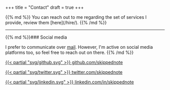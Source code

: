 +++
title = "Contact"
draft = true
+++

<div class="page__summary">
{{% md %}}
You can reach out to me regarding the set of services I provide, review them [here](/hire/).
<!-- The form below has a AMA (Ask Me Anything) category under which you can ask me questions regarding things other than work. I try to get back to you in a period of 2-3 days. -->
{{% /md %}}
</div>

<hr>

<div class="page__content">
{{% md %}}### Social media

I prefer to communicate over [mail](mailto:skippednote@gmail.com). However, I'm active on social media platforms too, so feel free to reach out on there.
{{% /md %}}

<div class="social">
  <p class="social__item">
    <a href="https://www.github.com/skippednote">
      {{< partial "svg/github.svg" >}} github.com/skippednote</a>
  </p>
  <p class="social__item">
    <a href="https://www.twitter.com/skippednote">
      {{< partial "svg/twitter.svg" >}} twitter.com/skippednote</a>
  </p>
  <p class="social__item">
    <a href="https://linkedin.com/in/skippednote">
      {{< partial "svg/linkedin.svg" >}} linkedin.com/in/skippednote</a>
  </p>
</div>

<!-- {{% md %}}### Contact form

You can use this form for work related services or completely different questions. I don't respond to enquiries seeking solution for problem unless you are planning to [hire me](/hire/).
{{% /md %}} -->
<!-- 
<form name="contact" netlify-honeypot="bot-field" method="POST" class="form" netlify>
  <p class="hidden">
    <label>Don’t fill this out if you're human: <input name="bot-field" /></label>
  </p>
  <p>
    <label>Your Name</label>
    <input type="text" name="name" required>
  </p>
  <p>
    <label>Your Email</label>
    <input type="email" name="email" required>
  </p>

  <p>
    <label>Enquiry</label>
    <select required name="type">
        <option>Consultation</option>
        <option>Workshop</option>
        <option>Speaking</option>
        <option>AMA</option>
    </select>
  <p>
    <label>Message</label>
    <textarea name="message" required></textarea>
  </p>
  <p>
    <button type="submit" class="button">Send</button>
  </p>
</form> -->
</div>

